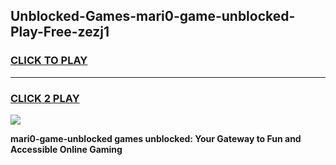 
## Unblocked-Games-mari0-game-unblocked-Play-Free-zezj1
<h3>
<a href="https://premium76.site?title=mari0-game-unblocked&ref=17A">CLICK TO PLAY</a></h3>
<hr>

<h3>
<a href="https://premium76.site?title=mari0-game-unblocked&ref=17A">CLICK 2 PLAY</a>
  
</h3>

<a href="https://premium76.site?title=mari0-game-unblocked&ref=17A"><img src="https://clearcache.store/games.png"></a>


**mari0-game-unblocked games unblocked: Your Gateway to Fun and Accessible Online Gaming**
